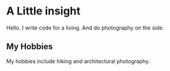 # A Little insight
Hello. I write code for a living. And do photography on the side.

## My Hobbies
My hobbies include hiking and architectural photography.
